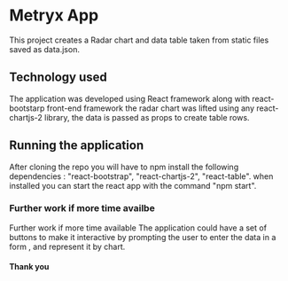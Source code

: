 # Metryx App

This project creates a Radar chart and data table taken from static files saved as data.json.

## Technology used               

The application was developed using React framework along with react-bootstarp front-end framework the radar chart was lifted using any react-chartjs-2 library, the data is passed as props to create table rows.

## Running the application 

After cloning the repo you will have to npm install the following dependencies : "react-bootstrap", "react-chartjs-2", "react-table". when installed you can start the react app with the command "npm start".
 
### Further work if more time availbe 
Further work if more time available
The application could have a set of buttons to make it interactive by prompting the user to enter the data in a form , and represent it by chart.


####  Thank you #####


